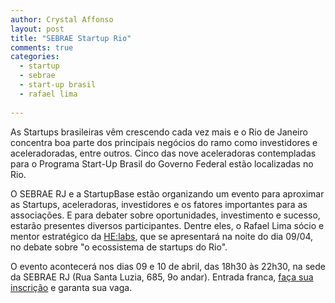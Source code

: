 ```yaml
---
author: Crystal Affonso
layout: post
title: "SEBRAE Startup Rio"
comments: true
categories:
  - startup
  - sebrae
  - start-up brasil
  - rafael lima
  
---
```


As Startups brasileiras vêm crescendo cada vez mais e o Rio de Janeiro concentra boa parte dos principais negócios do ramo como investidores e aceleradoradas, entre outros. Cinco das nove aceleradoras contempladas para o Programa Start-Up Brasil do Governo Federal estão localizadas no Rio.

O SEBRAE RJ e a StartupBase estão organizando um evento para aproximar as Startups, aceleradoras, investidores e os fatores importantes para as associações. E para debater sobre oportunidades, investimento e sucesso, estarão presentes diversos participantes. Dentre eles, o Rafael Lima sócio e mentor estratégico da [HE:labs](http://www.helabs.com.br), que se apresentará na noite do dia 09/04, no debate sobre "o ecossistema de startups do Rio".

O evento acontecerá nos dias 09 e 10 de abril, das 18h30 às 22h30, na sede da SEBRAE RJ (Rua Santa Luzia, 685, 9o andar). Entrada franca, [faça sua inscrição](https://www.sympla.com.br/sebrae-startup-rio__12124.html) e garanta sua vaga.

